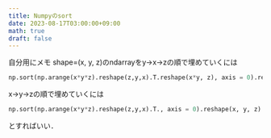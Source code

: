 ```yaml
---
title: Numpyのsort
date: 2023-08-17T03:00:00+09:00
math: true
draft: false
---
```

自分用にメモ
shape=(x, y, z)のndarrayをy→x→zの順で埋めていくには
```Python
np.sort(np.arange(x*y*z).reshape(z,y,x).T.reshape(x*y, z), axis = 0).reshape(x, y, z)
```

x→y→zの順で埋めていくには
```Python
np.sort(np.arange(x*y*z).reshape(z,y,x).T., axis = 0).reshape(x, y, z)
```
とすればいい．